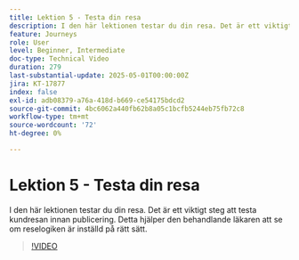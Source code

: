 ```yaml
---
title: Lektion 5 - Testa din resa
description: I den här lektionen testar du din resa. Det är ett viktigt steg att testa kundresan innan publicering. Detta hjälper den behandlande läkaren att se om reselogiken är inställd på rätt sätt.
feature: Journeys
role: User
level: Beginner, Intermediate
doc-type: Technical Video
duration: 279
last-substantial-update: 2025-05-01T00:00:00Z
jira: KT-17877
index: false
exl-id: adb08379-a76a-418d-b669-ce54175bdcd2
source-git-commit: 4bc6062a440fb62b8a05c1bcfb5244eb75fb72c8
workflow-type: tm+mt
source-wordcount: '72'
ht-degree: 0%

---
```


# Lektion 5 - Testa din resa

I den här lektionen testar du din resa. Det är ett viktigt steg att testa kundresan innan publicering. Detta hjälper den behandlande läkaren att se om reselogiken är inställd på rätt sätt.

>[!VIDEO](https://video.tv.adobe.com/v/3457930/?learn=on&enablevpops)
